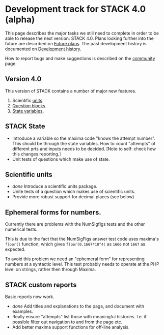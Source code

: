 # Development track for STACK 4.0 (alpha)

This page describes the major tasks we still need to complete in order to be able to release the next version: STACK 4.0. Plans looking further into the future are described  on [Future plans](Future_plans.md). 
The past development history is documented on [Development history](Development_history.md).

How to report bugs and make suggestions is described on the [community](../About/Community.md) page.

## Version 4.0

This version of STACK contains a number of major new features.
1. Scientific [units](../Authoring/Units.md).
2. [Question blocks](../Authoring/Question_blocks.md).
2. [State variables](../Authoring/State.md).

## STACK State 

* Introduce a variable so the maxima code "knows the attempt number". This should be through the state variables.  How to count "attempts" of different prts and inputs needs to be decided.  [Note to self: check how this changes reporting.]
* Unit tests of questions which make use of state.

## Scientific units

* *done* Introduce a scientific units package.
* Unite tests of a question which makes use of scientific units.
* Provide more robust support for decimal places (see below)

## Ephemeral forms for numbers.

Currently there are problems with the NumSigfigs tests and the other numerical tests.  

This is due to the fact that the NumSigFigs answer test code uses maxima's `floor()` function, which gives `floor(0.1667*10^4)` as `1666` not `1667` as expected.

To avoid this problem we need an "ephemeral form" for representing numbers at 
a syntactic level.   This test probably needs to operate at the PHP level on 
strings, rather then through Maxima.  

## STACK custom reports

Basic reports now work.

* *done* Add titles and explanations to the page, and document with examples.
* Really ensure "attempts" list those with meaningful histories.  I.e. if possible filter out navigation to and from the page etc.
* Add better maxima support functions for off-line analysis.




 
